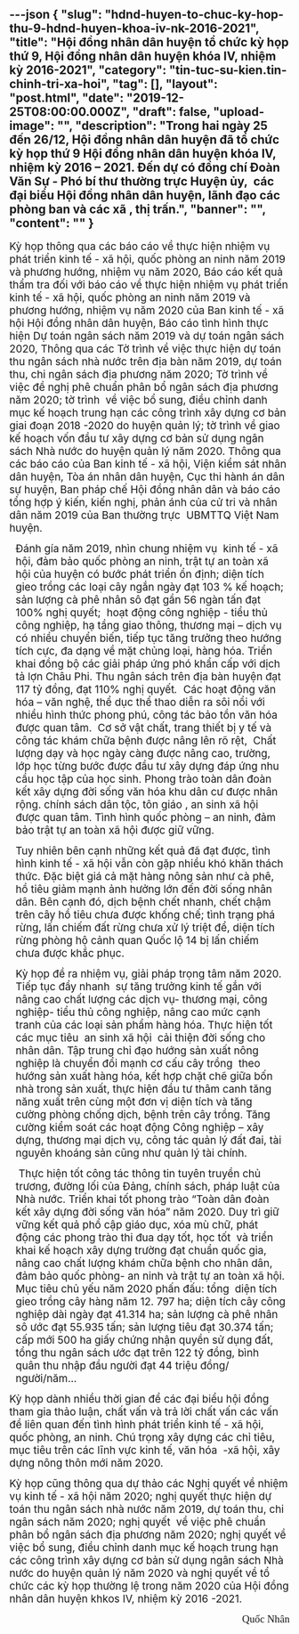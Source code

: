 ---json
{
    "slug": "hdnd-huyen-to-chuc-ky-hop-thu-9-hdnd-huyen-khoa-iv-nk-2016-2021",
    "title": "Hội đồng nhân dân huyện tổ chức kỳ họp thứ 9, Hội đồng nhân dân huyện khóa IV,  nhiệm kỳ 2016-2021",
    "category": "tin-tuc-su-kien.tin-chinh-tri-xa-hoi",
    "tag": [],
    "layout": "post.html",
    "date": "2019-12-25T08:00:00.000Z",
    "draft": false,
    "upload-image": "",
    "description": "Trong hai ngày 25 đến 26/12, Hội đồng nhân dân huyện đã tổ chức kỳ họp thứ 9 Hội đồng nhân dân huyện khóa IV, nhiệm kỳ 2016 – 2021. Đến dự có đồng chí Đoàn Văn Sự - Phó bí thư thường trực Huyện ủy,  các đại biểu Hội đồng nhân dân huyện, lãnh đạo các phòng ban và các xã , thị trấn.",
    "banner": "",
    "__content__": ""
}
---
<p><span style="font-size:14.0pt">Kỳ họp th&ocirc;ng qua c&aacute;c b&aacute;o c&aacute;o về thực hiện nhiệm vụ ph&aacute;t triển kinh tế - x&atilde; hội, quốc ph&ograve;ng an ninh năm 2019 v&agrave; phương hướng, nhiệm vụ năm 2020, B&aacute;o c&aacute;o kết quả thẩm tra đối với b&aacute;o c&aacute;o về thực hiện nhiệm vụ ph&aacute;t triển kinh tế - x&atilde; hội, quốc ph&ograve;ng an ninh năm 2019 v&agrave; phương hướng, nhiệm vụ năm 2020 của Ban kinh tế - x&atilde; hội Hội đồng nh&acirc;n d&acirc;n huyện, B&aacute;o c&aacute;o t&igrave;nh h&igrave;nh thực hiện Dự to&aacute;n ng&acirc;n s&aacute;ch năm 2019 v&agrave; dự to&aacute;n ng&acirc;n s&aacute;ch 2020, Th&ocirc;ng qua c&aacute;c Tờ tr&igrave;nh về việc thực hiện dự to&aacute;n thu ng&acirc;n s&aacute;ch nh&agrave; nước tr&ecirc;n địa b&agrave;n năm 2019, dự to&aacute;n thu, chi ng&acirc;n s&aacute;ch địa phương năm 2020; Tờ tr&igrave;nh về việc đề nghị ph&ecirc; chuẩn ph&acirc;n bổ ng&acirc;n s&aacute;ch địa phương năm 2020; tờ tr&igrave;nh&nbsp; về việc bổ sung, điều chỉnh danh mục kế hoạch trung hạn c&aacute;c c&ocirc;ng tr&igrave;nh x&acirc;y dựng cơ bản giai đoạn 2018 -2020 do huyện quản l&yacute;; tờ tr&igrave;nh về giao kế hoạch vốn đầu tư x&acirc;y dựng cơ bản sử dụng ng&acirc;n s&aacute;ch Nh&agrave; nước do huyện quản l&yacute; năm 2020. Th&ocirc;ng qua c&aacute;c b&aacute;o c&aacute;o của Ban kinh tế - x&atilde; hội, Viện kiểm s&aacute;t nh&acirc;n d&acirc;n huyện, T&ograve;a &aacute;n nh&acirc;n d&acirc;n huyện, Cục thi h&agrave;nh &aacute;n d&acirc;n sự huyện, Ban ph&aacute;p chế Hội đồng nh&acirc;n d&acirc;n v&agrave; b&aacute;o c&aacute;o tổng hợp &yacute; kiến, kiến nghị, phản &aacute;nh của cử tri v&agrave; nh&acirc;n d&acirc;n năm 2019 của Ban thường trực&nbsp; UBMTTQ Việt Nam huyện. </span></p>

<p style="margin-left:8.5pt; margin-right:5.65pt"><span style="font-size:14.0pt">Đ&aacute;nh g&iacute;a năm 2019, nh&igrave;n chung nhiệm vụ&nbsp; kinh tế - x&atilde; hội, đảm bảo quốc ph&ograve;ng an ninh, trật tự an to&agrave;n x&atilde; hội của huyện c&oacute; bước ph&aacute;t triển ổn định; diện t&iacute;ch gieo trồng c&aacute;c loại c&acirc;y ngắn ng&agrave;y đạt 103 % kế hoạch; sản lượng c&agrave; ph&ecirc; nh&acirc;n s&ocirc; đạt gần 56 ng&agrave;n tấn đạt 100% nghị quyết;&nbsp; hoạt động c&ocirc;ng nghiệp - tiểu thủ c&ocirc;ng nghiệp, hạ tầng giao th&ocirc;ng, thương mại &ndash; dịch vụ c&oacute; nhiều chuyển biến, tiếp tục tăng trưởng theo hướng t&iacute;ch cực, đa dạng về mặt chủng loại, h&agrave;ng h&oacute;a. Triển khai đồng bộ c&aacute;c giải ph&aacute;p ứng ph&oacute; khẩn cấp với dịch tả lợn Ch&acirc;u Phi.<em> </em>Thu ng&acirc;n s&aacute;ch tr&ecirc;n địa b&agrave;n huyện đạt 117 tỷ đồng, đạt 110% nghị quyết<em>. </em>&nbsp;C&aacute;c hoạt động văn h&oacute;a &ndash; văn nghệ, thể dục thể thao diễn ra s&ocirc;i nổi với nhiều h&igrave;nh thức phong ph&uacute;, c&ocirc;ng t&aacute;c bảo tồn văn h&oacute;a được quan t&acirc;m.&nbsp; Cơ sở vật chất, trang thiết bị y tế v&agrave; c&ocirc;ng t&aacute;c kh&aacute;m chữa bệnh được n&acirc;ng l&ecirc;n r&otilde; rệt, &nbsp;Chất lượng dạy v&agrave; học ng&agrave;y c&agrave;ng được n&acirc;ng cao, trường, lớp học từng bước được đầu tư x&acirc;y dựng đ&aacute;p ứng nhu cầu học tập của học sinh. Phong tr&agrave;o to&agrave;n d&acirc;n đo&agrave;n kết x&acirc;y dựng đời sống văn h&oacute;a khu d&acirc;n cư được nh&acirc;n rộng. ch&iacute;nh s&aacute;ch d&acirc;n tộc, t&ocirc;n gi&aacute;o , an sinh x&atilde; hội được quan t&acirc;m. T&igrave;nh h&igrave;nh quốc ph&ograve;ng &ndash; an ninh, đảm bảo trật tự an to&agrave;n x&atilde; hội được giữ vững.</span></p>

<p style="margin-left:8.5pt; margin-right:5.65pt"><span style="font-size:14.0pt">Tuy nhi&ecirc;n b&ecirc;n cạnh những kết quả đ&atilde; đạt được, t&igrave;nh h&igrave;nh kinh tế - x&atilde; hội vẫn c&ograve;n gặp nhiều kh&oacute; khăn th&aacute;ch thức. Đặc biệt gi&aacute; cả mặt h&agrave;ng n&ocirc;ng sản như c&agrave; ph&ecirc;, hồ ti&ecirc;u giảm mạnh ảnh hưởng lớn đến đời sống nh&acirc;n d&acirc;n. B&ecirc;n cạnh đ&oacute;, dịch bệnh chết nhanh, chết chậm tr&ecirc;n c&acirc;y hồ ti&ecirc;u chưa được khống chế; t&igrave;nh trạng ph&aacute; rừng, lấn chiếm đất rừng chưa xử l&yacute; triệt để, diện t&iacute;ch rừng ph&ograve;ng hộ cảnh quan Quốc lộ 14 bị lấn chiếm chưa được khắc phục.</span></p>

<p style="margin-left:8.5pt; margin-right:5.65pt"><span style="font-size:14.0pt">Kỳ họp đề ra nhiệm vụ, giải ph&aacute;p trọng t&acirc;m năm 2020. Tiếp tục đẩy nhanh &nbsp;sự tăng trưởng kinh tế gắn với n&acirc;ng cao chất lượng c&aacute;c dịch vụ- thương mại, c&ocirc;ng nghiệp- tiểu thủ c&ocirc;ng nghiệp, n&acirc;ng cao mức cạnh tranh của c&aacute;c loại sản phẩm h&agrave;ng h&oacute;a. Thực hiện tốt c&aacute;c mục ti&ecirc;u&nbsp; an sinh x&atilde; hội&nbsp; cải thiện đời sống cho nh&acirc;n d&acirc;n. Tập trung chỉ đạo hướng sản xuất n&ocirc;ng nghiệp l&agrave; chuyển đổi mạnh cơ cấu c&acirc;y trồng&nbsp; theo hướng sản xuất h&agrave;ng h&oacute;a, kết hợp chặt chẽ giữa bốn nh&agrave; trong sản xuất, thực hiện đầu tư th&acirc;m canh tăng năng xuất tr&ecirc;n c&ugrave;ng một đơn vị diện t&iacute;ch v&agrave; tăng cường ph&ograve;ng chống dịch, bệnh tr&ecirc;n c&acirc;y trồng. Tăng cường kiểm so&aacute;t c&aacute;c hoạt động C&ocirc;ng nghiệp &ndash; x&acirc;y dựng, thương mại dịch vụ, c&ocirc;ng t&aacute;c quản l&yacute; đất đai, t&agrave;i nguy&ecirc;n kho&aacute;ng sản cũng như quản l&yacute; t&agrave;i ch&iacute;nh.</span></p>

<p style="margin-left:8.5pt; margin-right:5.65pt"><span style="font-size:14.0pt">&nbsp;Thực hiện tốt c&ocirc;ng t&aacute;c th&ocirc;ng tin tuy&ecirc;n truyền chủ trương, đường lối của Đảng, ch&iacute;nh s&aacute;ch, ph&aacute;p luật của Nh&agrave; nước. Triển khai tốt phong tr&agrave;o &ldquo;To&agrave;n d&acirc;n đo&agrave;n kết x&acirc;y dựng đời sống văn h&oacute;a&rdquo; năm 2020. Duy tr&igrave; giữ vững kết quả phổ cập gi&aacute;o dục, x&oacute;a m&ugrave; chữ, ph&aacute;t động c&aacute;c phong tr&agrave;o thi đua dạy tốt, học tốt&nbsp; v&agrave; triển khai kế hoạch x&acirc;y dựng trường đạt chuẩn quốc gia, n&acirc;ng cao chất lượng kh&aacute;m chữa bệnh cho nh&acirc;n d&acirc;n, đảm bảo quốc ph&ograve;ng- an ninh v&agrave; trật tự an to&agrave;n x&atilde; hội. Mục ti&ecirc;u chủ yếu năm 2020 phấn đấu: tổng&nbsp; diện t&iacute;ch gieo trồng c&acirc;y h&agrave;ng năm 12. 797 ha; diện t&iacute;ch c&acirc;y c&ocirc;ng nghiệp d&agrave;i ng&agrave;y đạt 41.314 ha; sản lượng c&agrave; ph&ecirc; nh&acirc;n s&ocirc; ước đạt 55.935 tấn; sản lượng ti&ecirc;u đạt 30.374 tấn;&nbsp; cấp mới 500 ha giấy chứng nhận quyền sử dụng đất, tổng thu ng&acirc;n s&aacute;ch ước đạt tr&ecirc;n 122 tỷ đồng, b&igrave;nh qu&acirc;n thu nhập đầu người đạt 44 triệu đồng/ người/năm&hellip;</span></p>

<p><span style="font-size:14.0pt">Kỳ họp d&agrave;nh nhiều thời gian để c&aacute;c đại biểu hội đồng tham gia thảo luận, chất vấn v&agrave; trả lời chất vấn c&aacute;c vấn đề li&ecirc;n quan đến t&igrave;nh h&igrave;nh ph&aacute;t triển kinh tế - x&atilde; hội, quốc ph&ograve;ng, an ninh. Ch&uacute; trọng x&acirc;y dựng c&aacute;c chỉ ti&ecirc;u, mục ti&ecirc;u tr&ecirc;n c&aacute;c lĩnh vực kinh tế, văn h&oacute;a &nbsp;-x&atilde; hội, x&acirc;y dựng n&ocirc;ng th&ocirc;n mới năm 2020.</span></p>

<p><span style="font-size:14.0pt">Kỳ họp cũng th&ocirc;ng qua dự thảo c&aacute;c Nghị quyết về nhiệm vụ kinh tế - x&atilde; hội năm 2020; nghị quyết thực hiện dự to&aacute;n thu ng&acirc;n s&aacute;ch nh&agrave; nước năm 2019, dự to&aacute;n thu, chi ng&acirc;n s&aacute;ch năm 2020; nghị quyết&nbsp; về việc ph&ecirc; chuẩn ph&acirc;n bổ ng&acirc;n s&aacute;ch địa phương năm 2020; nghị quyết về việc bổ sung, điều chỉnh danh mục kế hoạch trung hạn c&aacute;c c&ocirc;ng tr&igrave;nh x&acirc;y dựng cơ bản sử dụng ng&acirc;n s&aacute;ch Nh&agrave; nước do huyện quản l&yacute; năm 2020 v&agrave; nghị quyết về tổ chức c&aacute;c kỳ họp thường lệ trong năm 2020 của Hội đồng nh&acirc;n d&acirc;n huyện khkos IV, nhiệm kỳ 2016 -2021.</span></p>

<p style="text-align:right"><span style="font-size:14.0pt"><span style="font-family:&quot;Times New Roman&quot;,&quot;serif&quot;">Quốc Nh&acirc;n</span></span></p>

